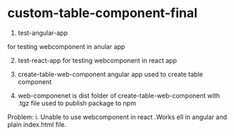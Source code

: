 # custom-table-component-final

1. test-angular-app
 
 for testing webcomponent in anular app

2. test-react-app
 for testing webcomponent in react app

3. create-table-web-component
  angular app used to create table component

4. web-componenet is dist folder of create-table-web-component with .tgz file used to publish package to npm 

Problem:
 i. Unable to use  webcomponent in react .Works ell in angular and plain index.html file.

